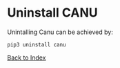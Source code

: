
# Uninstall CANU

Unintalling Canu can be achieved by: 

```
pip3 uninstall canu
```

[Back to Index](../index.md)
